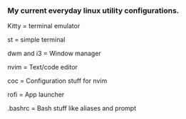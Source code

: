 ### My current everyday linux utility configurations.

Kitty = terminal emulator

st = simple terminal

dwm and i3 = Window manager

nvim = Text/code editor

coc = Configuration stuff for nvim

rofi = App launcher

.bashrc = Bash stuff like aliases and prompt
